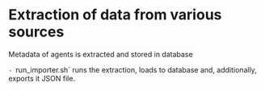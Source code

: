 # Extraction of data from various sources

Metadata of agents is extracted and stored in database

`- `run_importer.sh` runs the extraction, loads to database and, additionally, exports it JSON file.
